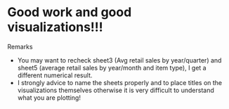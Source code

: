 # Good work and good visualizations!!!

Remarks
- You may want to recheck sheet3 (Avg retail sales by year/quarter) and sheet5 (average retail sales by year/month and item type), I get a different numerical result.
- I strongly advice to name the sheets properly and to place titles on the visualizations themselves otherwise it is very difficult to understand what you are plotting!